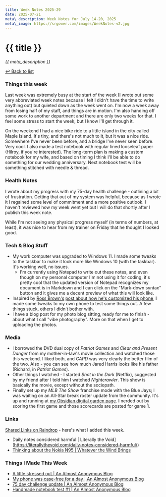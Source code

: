 ```yaml
---
title: Week Notes 2025-29
date: 2025-07-21
meta\_description: Week Notes for July 14-20, 2025
meta\_image: https://srgower.com/images/WeekNotes-v2.jpg
---
```


# {{ title }}

*{{ meta\_description }}*

[↩ Back to list](/weeknotes/)

### Things this week

Last week was extremely busy at the start of the week (I wrote out some very abbreviated week notes because I felt I didn't have the time to write anything out) but quieted down as the week went on. I'm now a week away from losing half of my staff, and things are in motion. I'm also handing off some work to another department and there are only two weeks for that. I feel some stress to start the week, but I know I'll get through it.



On the weekend I had a nice bike ride to a little island in the city called Maple Island. It's tiny, and there's not much to it, but it was a nice ride. Somewhere I've never been before, and a bridge I've never seen before. Very cool. I also made a test notebook with regular lined looseleaf paper (Hilroy, if you're interested). The long-term plan is making a custom notebook for my wife, and based on timing I think I'll be able to do something for our wedding anniversary. Next notebook test will be something stitched with needle \& thread. 

### Health Notes
I wrote about my progress with my 75-day health challenge - outlining a bit of frustration. Getting that out of my system was helpful, because as I wrote it I regained some level of commitment and a more positive outlook. I haven't reviewed how my week went yet but I will do that shortly after I publish this week note. 

While I'm not seeing any physical progress myself (in terms of numbers, at least), it was nice to hear from my trainer on Friday that he thought I looked good. 

### Tech \& Blog Stuff

* My work computer was upgraded to Windows 11. I made some tweaks to the taskbar to make it look more like Windows 10 (with the taskbar). It's working well, no issues. 
  * I'm currently using Notepad to write out these notes, and even though on my personal computer I'm not using it for coding, it's pretty cool that the updated version of Notepad recognizes my document is in Markdown and I can click on the "Mark-down syntax" button and it gives me a decent preview of what this will look like.
* Inspired by <a href="https://rossbrownfoot.blogspot.com/" class="nametag">Ross Brown's</a> [post about how he's customized his phone](https://rossbrownfoot.blogspot.com/2025/07/more-from-my-smartphone.html), I made some tweaks to my own phone to test some things out. A few things stuck, others I didn't bother with. 
* I have a blog post for my photo blog sitting, ready for me to finish - about what I call "vibe photography". More on that when I get to uploading the photos. 

### Media
* I borrowed the DVD dual copy of *Patriot Games* and *Clear and Present Danger* from my mother-in-law's movie collection and watched those this weekend. I liked both, and *CAPD* was very clearly the better film of the two. Also - you can see how much Jared Harris looks like his father (Richard, in *Patriot Games*). 
* Other things I watched - I started *Shot in the Dark* (Netflix), suggested by my friend after I told him I watched *Nightcrawler*. This show is basically the movie, except without the sociopath. 
* Finally set up my *MLB The Show* franchise mode with the Blue Jays; I was waiting on an All-Star break roster update from the community. It's up and running at [my Obsidian digital garden page](https://franchise.lwgrs.cloud). I nerded out by scoring the first game and those scorecards are posted for game 1. 

### Links

[Shared Links on Raindrop](https://raindrop.io/srgower/shared-links-56296964) - here's what I added this week.

* Daily notes considered harmful | Literally the Void](https://literallythevoid.com/daily-notes-considered-harmful/)
* [Thinking about the Nokia N95 | Whatever the Wind Brings](https://whateverthewindbrings.com/thinking-about-the-nokia-n95/)

### Things I Made This Week

* [A little stressed out | An Almost Anonymous Blog](https://lwgrs.bearblog.dev/a-little-stressed-out/)
* [My phone was case-free for a day | An Almost Anonymous Blog](https://lwgrs.bearblog.dev/case-free/)
* [75 day challenge update | An Almost Anonymous Blog](https://lwgrs.bearblog.dev/75-day-challenge-update/)
* [Handmade notebook test #1 | An Almost Anonymous Blog](https://lwgrs.bearblog.dev/notebook-test-1/)
